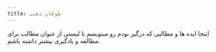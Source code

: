 ```yaml
---
title: طوفان ذهنی
---
```

اینجا ایده ها و مطالبی که درگیر بودم رو مینویسم تا لیستی از عنوان مطالب برای مطالعه و یادگیری بیشتر داشته باشم.

